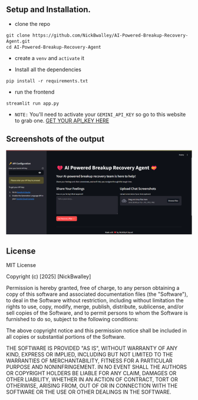 ## Setup and Installation.

- clone the repo

```
git clone https://github.com/NickBwalley/AI-Powered-Breakup-Recovery-Agent.git
cd AI-Powered-Breakup-Recovery-Agent
```

- create a `venv` and `activate` it

- Install all the dependencies

```
pip install -r requirements.txt
```

- run the frontend

```
streamlit run app.py
```

- `NOTE:` You'll need to activate your `GEMINI_API_KEY` so go to this website to grab one. [GET YOUR API_KEY HERE](https://aistudio.google.com/app/apikey)

## Screenshots of the output

![homepage](assets/screenshot1.png)

## License

MIT License

Copyright (c) [2025] [NickBwalley]

Permission is hereby granted, free of charge, to any person obtaining a copy
of this software and associated documentation files (the "Software"), to deal
in the Software without restriction, including without limitation the rights
to use, copy, modify, merge, publish, distribute, sublicense, and/or sell
copies of the Software, and to permit persons to whom the Software is
furnished to do so, subject to the following conditions:

The above copyright notice and this permission notice shall be included in all
copies or substantial portions of the Software.

THE SOFTWARE IS PROVIDED "AS IS", WITHOUT WARRANTY OF ANY KIND, EXPRESS OR
IMPLIED, INCLUDING BUT NOT LIMITED TO THE WARRANTIES OF MERCHANTABILITY,
FITNESS FOR A PARTICULAR PURPOSE AND NONINFRINGEMENT. IN NO EVENT SHALL THE
AUTHORS OR COPYRIGHT HOLDERS BE LIABLE FOR ANY CLAIM, DAMAGES OR OTHER
LIABILITY, WHETHER IN AN ACTION OF CONTRACT, TORT OR OTHERWISE, ARISING FROM,
OUT OF OR IN CONNECTION WITH THE SOFTWARE OR THE USE OR OTHER DEALINGS IN THE
SOFTWARE.

